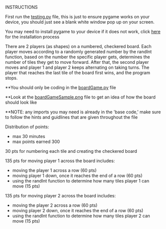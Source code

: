 INSTRUCTIONS

First run the [testing.py](https://github.com/ScienceStudentSuccessCentre/CodingChallenge2023/blob/main/boardGame-challenge/testing.py) file, this is just to ensure pygame works on your device, you
should just see a blank white window pop up on your screen.

You may need to install pygame to your device if it does not work, click [here](https://www.pygame.org/wiki/GettingStarted) 
for the installation process

There are 2 players (as shapes) on a numbered, checkered board. Each player moves according to 
a randomly generated number by the randInt function, based on the number the specific player
gets, determines the number of tiles they get to move forward. After that, the second player moves
and player 1 and player 2 keeps alternating on taking turns. The player that reaches the last tile
of the board first wins, and the program stops.

**You should only be coding in the [boardGame.py](https://github.com/ScienceStudentSuccessCentre/CodingChallenge2023/blob/main/boardGame-challenge/boardGame.py) file

**Look at the [boardGameSample.png](https://github.com/ScienceStudentSuccessCentre/CodingChallenge2023/blob/main/boardGame-challenge/boardGameSample.png) file to get an idea of how the board should look like

**NOTE: any imports you may need is already in the 'base code,' make sure to follow the hints
and guidlines that are given throughout the file

Distribution of points:
- max 30 minutes
- max points earned 300

30 pts for numbering each tile and creating the checkered board

135 pts for moving player 1 across the board
  includes:
  - moving the player 1 across a row (60 pts)
  - moving player 1 down, once it reaches the end of a row (60 pts)
  - using the randInt function to determine how many tiles player 1 can move (15 pts)
  
135 pts for moving player 2 across the board
  includes:
  - moving the player 2 across a row (60 pts)
  - moving player 2 down, once it reaches the end of a row (60 pts)
  - using the randInt function to determine how many tiles player 2 can move (15 pts)
